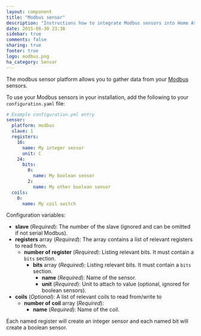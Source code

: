 ```yaml
---
layout: component
title: "Modbus sensor"
description: "Instructions how to integrate Modbus sensors into Home Assistant."
date: 2015-08-30 23:38
sidebar: true
comments: false
sharing: true
footer: true
logo: modbus.png
ha_category: Sensor
---
```



The modbus sensor platform allows you to gather data from your [Modbus](http://www.modbus.org/) sensors.

To use your Modbus sensors in your installation, add the following to your `configuration.yaml` file:

```yaml
# Example configuration.yml entry
sensor:
  platform: modbus
  slave: 1
  registers:
    16:
      name: My integer sensor
      unit: C
    24:
      bits:
        0:
          name: My boolean sensor
        2:
          name: My other boolean sensor
  coils:
    0:
      name: My coil switch
```

Configuration variables:

- **slave** (*Required*): The number of the slave (ignored and can be omitted if not serial Modbus).
- **registers** array (*Required*): The array contains a list of relevant registers to read from.
  - **number of register** (*Required*): Listing relevant bits. It must contain a `bits` section.
    - **bits** array (*Required*): Listing relevant bits. It must contain a `bits` section.
      - **name** (*Required*): Name of the sensor.
      - **unit** (*Required*): Unit to attach to value (optional, ignored for boolean sensors).
- **coils** (*Optional*): A list of relevant coils to read from/write to
  - **number of coil** array (*Required*): 
    - **name** (*Required*): Name of the coil.

<p class='note warning'>
Each named register will create an integer sensor and each named bit will create a boolean sensor.
</p>

